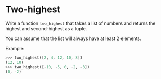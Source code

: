 # Two-highest

Write a function `two_highest` that takes a list of numbers and returns the highest and second-highest as a tuple.

You can assume that the list will always have at least 2 elements.

Example:

```python
>>> two_highest([2, 4, 12, 10, 8])
(12, 10)
>>> two_highest([-10, -5, 0, -2, -3])
(0, -2)
```
